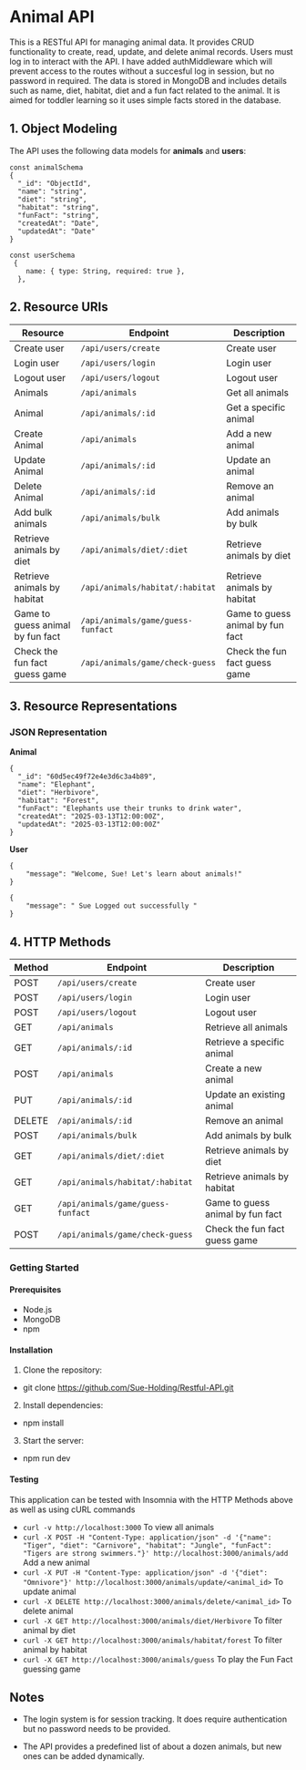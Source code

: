 # Animal API

This is a RESTful API for managing animal data. It provides CRUD functionality to create, read, update, and delete animal records.
Users must log in to interact with the API. I have added authMiddleware which will prevent access to the routes without a succesful log in session, but no password in required.
The data is stored in MongoDB and includes details such as name, diet, habitat, diet and a fun fact related to the animal.
It is aimed for toddler learning so it uses simple facts stored in the database.

## 1. Object Modeling

The API uses the following data models for **animals** and **users**:

```
const animalSchema 
{
  "_id": "ObjectId",
  "name": "string",
  "diet": "string",
  "habitat": "string",
  "funFact": "string",
  "createdAt": "Date",
  "updatedAt": "Date"
}
```

```
const userSchema
 {
    name: { type: String, required: true },
  },
```

## 2. Resource URIs

| Resource                         | Endpoint                          | Description                      |
|----------------------------------|-----------------------------------|----------------------------------|
| Create user                      | `/api/users/create`               | Create user                      |
| Login user                       | `/api/users/login`                | Login user                       |
| Logout user                      | `/api/users/logout`               | Logout user                      |
| Animals                          | `/api/animals`                    | Get all animals                  |
| Animal                           | `/api/animals/:id`                | Get a specific animal            |
| Create Animal                    | `/api/animals`                    | Add a new animal                 |
| Update Animal                    | `/api/animals/:id`                | Update an animal                 |
| Delete Animal                    | `/api/animals/:id`                | Remove an animal                 |
| Add bulk animals                 | `/api/animals/bulk`               | Add animals by bulk              |
| Retrieve animals by diet         | `/api/animals/diet/:diet`         | Retrieve animals by diet         |
| Retrieve animals by habitat      | `/api/animals/habitat/:habitat`   | Retrieve animals by habitat      |
| Game to guess animal by fun fact | `/api/animals/game/guess-funfact` | Game to guess animal by fun fact |
| Check the fun fact guess game    | `/api/animals/game/check-guess`   | Check the fun fact guess game    |

## 3. Resource Representations

### JSON Representation

**Animal**

```
{ 
  "_id": "60d5ec49f72e4e3d6c3a4b89",
  "name": "Elephant", 
  "diet": "Herbivore", 
  "habitat": "Forest", 
  "funFact": "Elephants use their trunks to drink water",
  "createdAt": "2025-03-13T12:00:00Z", 
  "updatedAt": "2025-03-13T12:00:00Z"
}
```

**User**
```
{
	"message": "Welcome, Sue! Let's learn about animals!"
}
```

```
{
	"message": " Sue Logged out successfully "
}
```

## 4. HTTP Methods

| Method    |   Endpoint                        |   Description                    |
|-----------|-----------------------------------|----------------------------------|
| POST      | `/api/users/create`               | Create user                      |
| POST      | `/api/users/login`                | Login user                       |
| POST      | `/api/users/logout`               | Logout user                      |
| GET       | `/api/animals`                    | Retrieve all animals             |
| GET       | `/api/animals/:id`                | Retrieve a specific animal       |
| POST      | `/api/animals`                    | Create a new animal              |
| PUT       | `/api/animals/:id`                | Update an existing animal        |
| DELETE    | `/api/animals/:id`                | Remove an animal                 |
| POST      | `/api/animals/bulk`               | Add animals by bulk              |
| GET       | `/api/animals/diet/:diet`         | Retrieve animals by diet         |
| GET       | `/api/animals/habitat/:habitat`   | Retrieve animals by habitat      |
| GET       | `/api/animals/game/guess-funfact` | Game to guess animal by fun fact |
| POST      | `/api/animals/game/check-guess`   | Check the fun fact guess game    |

### Getting Started

#### Prerequisites

- Node.js
- MongoDB
- npm

#### Installation

1. Clone the repository:

- git clone <https://github.com/Sue-Holding/Restful-API.git>

2. Install dependencies:

- npm install

3. Start the server:

- npm run dev

#### Testing

This application can be tested with Insomnia with the HTTP Methods above as well as using cURL commands

- `curl -v http://localhost:3000` To view all animals
- `curl -X POST -H "Content-Type: application/json" -d '{"name": "Tiger", "diet": "Carnivore", "habitat": "Jungle", "funFact": "Tigers are strong swimmers."}' http://localhost:3000/animals/add` Add a new animal
- `curl -X PUT -H "Content-Type: application/json" -d '{"diet": "Omnivore"}' http://localhost:3000/animals/update/<animal_id>` To update animal
- `curl -X DELETE http://localhost:3000/animals/delete/<animal_id>` To delete animal
- `curl -X GET http://localhost:3000/animals/diet/Herbivore` To filter animal by diet
- `curl -X GET http://localhost:3000/animals/habitat/forest` To filter animal by habitat
- `curl -X GET http://localhost:3000/animals/guess` To play the Fun Fact guessing game



## Notes

- The login system is for session tracking. It does require authentication but no password needs to be provided.

- The API provides a predefined list of about a dozen animals, but new ones can be added dynamically.
